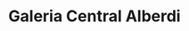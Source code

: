 ---
title: "Galeria Central Alberdi"
url: /alberdi/galeria-central-alberdi/
shop: centro comercial
---